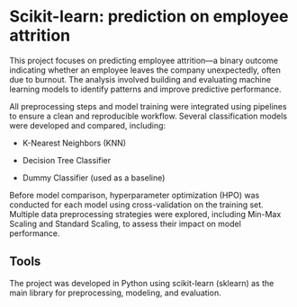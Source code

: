 # Scikit-learn: prediction on employee attrition

This project focuses on predicting employee attrition—a binary outcome indicating whether an employee leaves 
the company unexpectedly, often due to burnout. The analysis involved building and evaluating machine learning 
models to identify patterns and improve predictive performance.

All preprocessing steps and model training were integrated using pipelines to ensure a clean and
 reproducible workflow. Several classification models were developed and compared, including:

- K-Nearest Neighbors (KNN)

- Decision Tree Classifier

- Dummy Classifier (used as a baseline)

Before model comparison, hyperparameter optimization (HPO) was conducted for each model using cross-validation 
on the training set. Multiple data preprocessing strategies were explored, including Min-Max Scaling and Standard Scaling, 
to assess their impact on model performance.

## Tools

The project was developed in Python using scikit-learn (sklearn) as the main library for preprocessing, modeling, and evaluation.